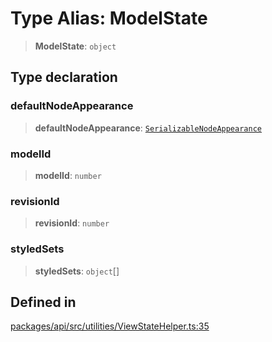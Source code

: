 # Type Alias: ModelState

> **ModelState**: `object`

## Type declaration

### defaultNodeAppearance

> **defaultNodeAppearance**: [`SerializableNodeAppearance`](SerializableNodeAppearance.md)

### modelId

> **modelId**: `number`

### revisionId

> **revisionId**: `number`

### styledSets

> **styledSets**: `object`[]

## Defined in

[packages/api/src/utilities/ViewStateHelper.ts:35](https://github.com/cognitedata/reveal/blob/3aaed3491dba3f4ba9ecd87f495d35383cc73a1d/viewer/packages/api/src/utilities/ViewStateHelper.ts#L35)
